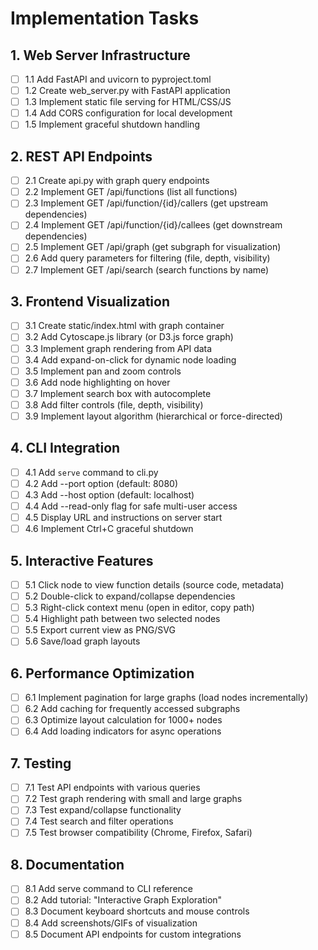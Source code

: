 # Implementation Tasks

## 1. Web Server Infrastructure
- [ ] 1.1 Add FastAPI and uvicorn to pyproject.toml
- [ ] 1.2 Create web_server.py with FastAPI application
- [ ] 1.3 Implement static file serving for HTML/CSS/JS
- [ ] 1.4 Add CORS configuration for local development
- [ ] 1.5 Implement graceful shutdown handling

## 2. REST API Endpoints
- [ ] 2.1 Create api.py with graph query endpoints
- [ ] 2.2 Implement GET /api/functions (list all functions)
- [ ] 2.3 Implement GET /api/function/{id}/callers (get upstream dependencies)
- [ ] 2.4 Implement GET /api/function/{id}/callees (get downstream dependencies)
- [ ] 2.5 Implement GET /api/graph (get subgraph for visualization)
- [ ] 2.6 Add query parameters for filtering (file, depth, visibility)
- [ ] 2.7 Implement GET /api/search (search functions by name)

## 3. Frontend Visualization
- [ ] 3.1 Create static/index.html with graph container
- [ ] 3.2 Add Cytoscape.js library (or D3.js force graph)
- [ ] 3.3 Implement graph rendering from API data
- [ ] 3.4 Add expand-on-click for dynamic node loading
- [ ] 3.5 Implement pan and zoom controls
- [ ] 3.6 Add node highlighting on hover
- [ ] 3.7 Implement search box with autocomplete
- [ ] 3.8 Add filter controls (file, depth, visibility)
- [ ] 3.9 Implement layout algorithm (hierarchical or force-directed)

## 4. CLI Integration
- [ ] 4.1 Add `serve` command to cli.py
- [ ] 4.2 Add --port option (default: 8080)
- [ ] 4.3 Add --host option (default: localhost)
- [ ] 4.4 Add --read-only flag for safe multi-user access
- [ ] 4.5 Display URL and instructions on server start
- [ ] 4.6 Implement Ctrl+C graceful shutdown

## 5. Interactive Features
- [ ] 5.1 Click node to view function details (source code, metadata)
- [ ] 5.2 Double-click to expand/collapse dependencies
- [ ] 5.3 Right-click context menu (open in editor, copy path)
- [ ] 5.4 Highlight path between two selected nodes
- [ ] 5.5 Export current view as PNG/SVG
- [ ] 5.6 Save/load graph layouts

## 6. Performance Optimization
- [ ] 6.1 Implement pagination for large graphs (load nodes incrementally)
- [ ] 6.2 Add caching for frequently accessed subgraphs
- [ ] 6.3 Optimize layout calculation for 1000+ nodes
- [ ] 6.4 Add loading indicators for async operations

## 7. Testing
- [ ] 7.1 Test API endpoints with various queries
- [ ] 7.2 Test graph rendering with small and large graphs
- [ ] 7.3 Test expand/collapse functionality
- [ ] 7.4 Test search and filter operations
- [ ] 7.5 Test browser compatibility (Chrome, Firefox, Safari)

## 8. Documentation
- [ ] 8.1 Add serve command to CLI reference
- [ ] 8.2 Add tutorial: "Interactive Graph Exploration"
- [ ] 8.3 Document keyboard shortcuts and mouse controls
- [ ] 8.4 Add screenshots/GIFs of visualization
- [ ] 8.5 Document API endpoints for custom integrations
